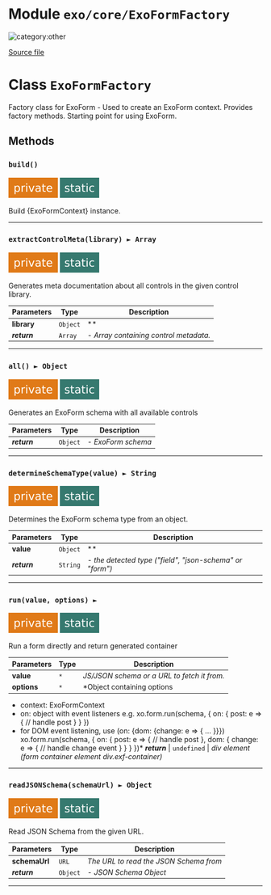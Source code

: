 # Module `exo/core/ExoFormFactory`

![category:other](https://img.shields.io/badge/category-other-blue.svg?style=flat-square)



[Source file](..\..\src\exo\core\ExoFormFactory.js)

# Class `ExoFormFactory`

Factory class for ExoForm - Used to create an ExoForm context.
Provides factory methods. Starting point for using ExoForm.

## Methods

### `build()`

![modifier: private](images/badges/modifier-private.svg) ![modifier: static](images/badges/modifier-static.svg)

Build {ExoFormContext} instance.

---

### `extractControlMeta(library) ► Array`

![modifier: private](images/badges/modifier-private.svg) ![modifier: static](images/badges/modifier-static.svg)

Generates meta documentation about all controls in the given control library.

Parameters | Type | Description
--- | --- | ---
__library__ | `Object` | **
__*return*__ | `Array` | *- Array containing control metadata.*

---

### `all() ► Object`

![modifier: private](images/badges/modifier-private.svg) ![modifier: static](images/badges/modifier-static.svg)

Generates an ExoForm schema with all available controls

Parameters | Type | Description
--- | --- | ---
__*return*__ | `Object` | *- ExoForm schema*

---

### `determineSchemaType(value) ► String`

![modifier: private](images/badges/modifier-private.svg) ![modifier: static](images/badges/modifier-static.svg)

Determines the ExoForm schema type from an object.

Parameters | Type | Description
--- | --- | ---
__value__ | `Object` | **
__*return*__ | `String` | *- the detected type (&quot;field&quot;, &quot;json-schema&quot; or &quot;form&quot;)*

---

### `run(value, options) ► `

![modifier: private](images/badges/modifier-private.svg) ![modifier: static](images/badges/modifier-static.svg)

Run a form directly and return generated container

Parameters | Type | Description
--- | --- | ---
__value__ | `*` | *JS/JSON schema or a URL to fetch it from.*
__options__ | `*` | *Object containing options 
- context: ExoFormContext
- on: object with event listeners 
  e.g. 
  xo.form.run(schema, {
    on: {
      post: e &#x3D;&gt; {
        // handle post
      }
    }
  })
- for DOM event listening, use (on: {dom: {change: e &#x3D;&gt; { ... }}})
  xo.form.run(schema, {
    on: {
      post: e &#x3D;&gt; {
        // handle post
      },
      dom: {
        change: e &#x3D;&gt; {
          // handle change event
        }
      }
    }
  })*
__*return*__ | `undefined` | *div element (form container element div.exf-container)*

---

### `readJSONSchema(schemaUrl) ► Object`

![modifier: private](images/badges/modifier-private.svg) ![modifier: static](images/badges/modifier-static.svg)

Read JSON Schema from the given URL.

Parameters | Type | Description
--- | --- | ---
__schemaUrl__ | `URL` | *The URL to read the JSON Schema from*
__*return*__ | `Object` | *- JSON Schema Object*

---
